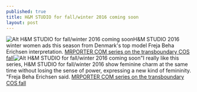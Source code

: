 ```yaml
---
published: true
title: H&M STUDIO for fall/winter 2016 coming soon
layout: post
---
```

![Alt H&M STUDIO for fall/winter 2016 coming soon](https://c1.staticflickr.com/1/620/31664339746_2e56b72c42_z.jpg)H&M STUDIO 2016 winter women ads this season from Denmark\'s top model Freja Beha Erichsen interpretation. [MRPORTER COM series on the transboundary COS fall](http://www.focalstyle.com/2016/10/21/mrporter-com-series-on-the-transboundary-cos-fall-winter-2016/)![Alt H&M STUDIO for fall/winter 2016 coming soon](https://c1.staticflickr.com/1/293/30891399843_11891fa215_z.jpg)\"I really like this series, H&M STUDIO for fall/winter 2016 show feminine charm at the same time without losing the sense of power, expressing a new kind of femininity. \"Freja Beha Erichsen said. [MRPORTER COM series on the transboundary COS fall](http://www.focalstyle.com/2016/10/21/mrporter-com-series-on-the-transboundary-cos-fall-winter-2016/)